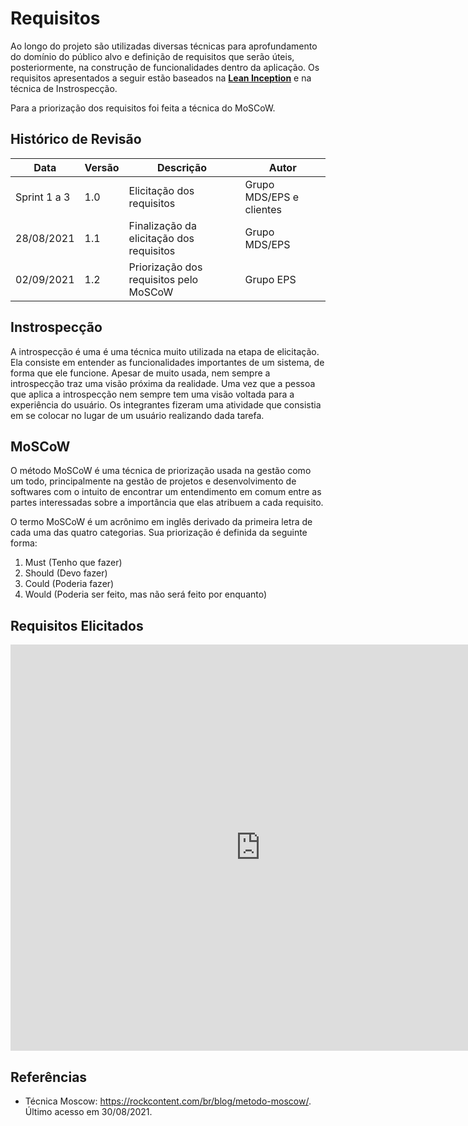 # Requisitos

Ao longo do projeto são utilizadas diversas técnicas para aprofundamento do domínio do público alvo e definição de requisitos que serão úteis, posteriormente, na construção de funcionalidades dentro da aplicação.
Os requisitos apresentados a seguir estão baseados na [**Lean Inception**](LeanInception/intro.md) e na técnica de Instrospecção.

Para a priorização dos requisitos foi feita a técnica do MoSCoW.

## Histórico de Revisão
| Data | Versão | Descrição | Autor |
|------|--------|-----------|-------|
| Sprint 1 a 3 | 1.0 | Elicitação dos requisitos | Grupo MDS/EPS e clientes |
| 28/08/2021 | 1.1 | Finalização da elicitação dos requisitos | Grupo MDS/EPS |
| 02/09/2021 | 1.2 | Priorização dos requisitos pelo MoSCoW | Grupo EPS |

## Instrospecção

A introspecção é uma é uma técnica muito utilizada na etapa de elicitação. Ela consiste em entender as funcionalidades importantes de um sistema, de forma que ele funcione. Apesar de muito usada, nem sempre a introspecção traz uma visão próxima da realidade. Uma vez que a pessoa que aplica a introspecção nem sempre tem uma visão voltada para a experiência do usuário. Os integrantes fizeram uma atividade que consistia em se colocar no lugar de um usuário realizando dada tarefa.

## MoSCoW

O método MoSCoW é uma técnica de priorização usada na gestão como um todo, principalmente na gestão de projetos e desenvolvimento de softwares com o intuito de encontrar um entendimento em comum entre as partes interessadas sobre a importância que elas atribuem a cada requisito.

O termo MoSCoW é um acrônimo em inglês derivado da primeira letra de cada uma das quatro categorias. Sua priorização é definida da seguinte forma:

1. Must (Tenho que fazer)
2. Should (Devo fazer)
3. Could (Poderia fazer)
4. Would (Poderia ser feito, mas não será feito por enquanto)

## Requisitos Elicitados

<embed src="https://fga-eps-mds.github.io/2021.1-Linguas-Indigenas-Docs/assets/requisitos/requisitosPriorização.pdf" width="800px" height="650px" />

## Referências
* Técnica Moscow: https://rockcontent.com/br/blog/metodo-moscow/. Último acesso em 30/08/2021.